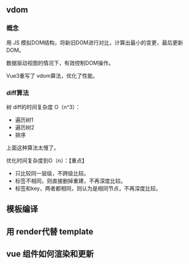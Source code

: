 ## vdom

### 概念

用 JS 模拟DOM结构，将新旧DOM进行对比，计算出最小的变更，最后更新 DOM。

数据驱动视图的情况下，有效控制DOM操作。

Vue3重写了 vdom算法，优化了性能。

### diff算法

树 diff的时间复杂度 O（n^3）：

- 遍历树1
- 遍历树2
- 排序

上面这种算法太慢了。

优化时间复杂度到O（n）：【重点】

- 只比较同一层级，不跨级比较。
- 标签不相同，则直接删掉重建，不再深度比较。
- 标签和key，两者都相同，则认为是相同节点，不再深度比较。


## 模板编译

## 用 render代替 template

## vue 组件如何渲染和更新

